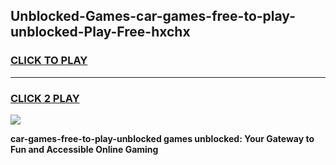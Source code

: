 
## Unblocked-Games-car-games-free-to-play-unblocked-Play-Free-hxchx
<h3>
<a href="https://premium76.site?title=car-games-free-to-play-unblocked&ref=23A">CLICK TO PLAY</a></h3>
<hr>

<h3>
<a href="https://premium76.site?title=car-games-free-to-play-unblocked&ref=23A">CLICK 2 PLAY</a>
  
</h3>

<a href="https://premium76.site?title=car-games-free-to-play-unblocked&ref=23A"><img src="https://clearcache.store/games.png"></a>


**car-games-free-to-play-unblocked games unblocked: Your Gateway to Fun and Accessible Online Gaming**
